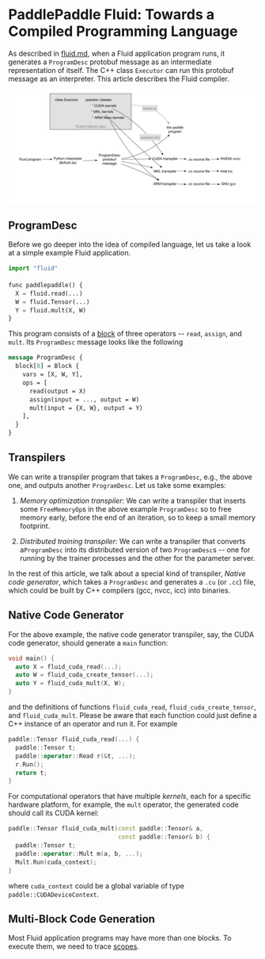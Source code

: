 # PaddlePaddle Fluid: Towards a Compiled Programming Language

As described in [fluid.md](fluid.md), when a Fluid application program
runs, it generates a `ProgramDesc` protobuf message as an intermediate
representation of itself.  The C++ class `Executor` can run this
protobuf message as an interpreter.  This article describes the Fluid
compiler.

![](fluid-compiler.png)

## ProgramDesc

Before we go deeper into the idea of compiled language, let us take a
look at a simple example Fluid application.

```python
import "fluid"

func paddlepaddle() {
  X = fluid.read(...)
  W = fluid.Tensor(...)
  Y = fluid.mult(X, W)
}
```

This program consists of a [block](block.md) of three operators --
`read`, `assign`, and `mult`.  Its `ProgramDesc` message looks like
the following

```protobuf
message ProgramDesc {
  block[0] = Block {
    vars = [X, W, Y],
    ops = [
      read(output = X)
      assign(input = ..., output = W)
      mult(input = {X, W}, output = Y)
    ],
  }
}
```
 
## Transpilers

We can write a transpiler program that takes a `ProgramDesc`, e.g.,
the above one, and outputs another `ProgramDesc`.  Let us take some
examples:

1. *Memory optimization transpiler*: We can write a transpiler that
   inserts some `FreeMemoryOp`s in the above example `ProgramDesc` so
   to free memory early, before the end of an iteration, so to keep a
   small memory footprint.

1. *Distributed training transpiler*: We can write a transpiler that
   converts a`ProgramDesc` into its distributed version of two
   `ProgramDesc`s -- one for running by the trainer processes and the
   other for the parameter server.

In the rest of this article, we talk about a special kind of
transpiler, *Native code generator*, which takes a `ProgramDesc` and
generates a `.cu` (or `.cc`) file, which could be built by C++
compilers (gcc, nvcc, icc) into binaries.

## Native Code Generator

For the above example, the native code generator transpiler, say, the
CUDA code generator, should generate a `main` function:

```c++
void main() {
  auto X = fluid_cuda_read(...);
  auto W = fluid_cuda_create_tensor(...);
  auto Y = fluid_cuda_mult(X, W);
}
```

and the definitions of functions `fluid_cuda_read`,
`fluid_cuda_create_tensor`, and `fluid_cuda_mult`.  Please be aware
that each function could just define a C++ instance of an operator and
run it.  For example

```c++
paddle::Tensor fluid_cuda_read(...) {
  paddle::Tensor t;
  paddle::operator::Read r(&t, ...);
  r.Run();
  return t;
}
```

For computational operators that have multiple *kernels*, each for a
specific hardware platform, for example, the `mult` operator, the
generated code should call its CUDA kernel:

```c++
paddle::Tensor fluid_cuda_mult(const paddle::Tensor& a, 
                               const paddle::Tensor& b) {
  paddle::Tensor t;
  paddle::operator::Mult m(a, b, ...);
  Mult.Run(cuda_context);
}
```

where `cuda_context` could be a global variable of type
`paddle::CUDADeviceContext`.

## Multi-Block Code Generation

Most Fluid application programs may have more than one blocks.  To
execute them, we need to trace [scopes](scope.md).
